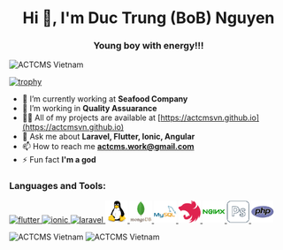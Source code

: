 <h1 align="center">Hi 👋, I'm Duc Trung (BoB) Nguyen</h1>
<h3 align="center">Young boy with energy!!!</h3>

<p align="left"><img src="https://komarev.com/ghpvc/?username=actcmsvn&label=Lượt%20truy%20cập%20trang&color=91C788&style=flat" alt="ACTCMS Vietnam" /> </p>

[![trophy](https://github-profile-trophy.vercel.app/?username=actcmsvn&theme=onedark)](https://github.com/ryo-ma/github-profile-trophy)

- 🔭 I’m currently working at **Seafood Company**
- 🤝 I’m working in **Quality Assuarance**
- 👨‍💻 All of my projects are available at [https://actcmsvn.github.io](https://actcmsvn.github.io)
- 💬 Ask me about **Laravel, Flutter, Ionic, Angular**
- 📫 How to reach me **actcms.work@gmail.com**
- ⚡ Fun fact **I'm a god**

<h3 align="left">Languages and Tools:</h3>
<p align="left"> <a href="https://flutter.dev" target="_blank" rel="noreferrer"> <img src="https://www.vectorlogo.zone/logos/flutterio/flutterio-icon.svg" alt="flutter" width="40" height="40"/> </a> <a href="https://ionicframework.com" target="_blank" rel="noreferrer"> <img src="https://upload.wikimedia.org/wikipedia/commons/d/d1/Ionic_Logo.svg" alt="ionic" width="40" height="40"/> </a> <a href="https://laravel.com/" target="_blank" rel="noreferrer"> <img src="[https://raw.githubusercontent.com/devicons/devicon/master/icons/laravel/laravel-plain-wordmark.svg](https://raw.githubusercontent.com/laravel/art/master/logo-lockup/5%20SVG/2%20CMYK/1%20Full%20Color/laravel-logolockup-cmyk-red.svg)" alt="laravel" width="40" height="40"/> </a> <a href="https://www.linux.org/" target="_blank" rel="noreferrer"> <img src="https://raw.githubusercontent.com/devicons/devicon/master/icons/linux/linux-original.svg" alt="linux" width="40" height="40"/> </a> <a href="https://www.mongodb.com/" target="_blank" rel="noreferrer"> <img src="https://raw.githubusercontent.com/devicons/devicon/master/icons/mongodb/mongodb-original-wordmark.svg" alt="mongodb" width="40" height="40"/> </a> <a href="https://www.mysql.com/" target="_blank" rel="noreferrer"> <img src="https://raw.githubusercontent.com/devicons/devicon/master/icons/mysql/mysql-original-wordmark.svg" alt="mysql" width="40" height="40"/> </a> <a href="https://nestjs.com/" target="_blank" rel="noreferrer"> <img src="https://raw.githubusercontent.com/devicons/devicon/master/icons/nestjs/nestjs-plain.svg" alt="nestjs" width="40" height="40"/> </a> <a href="https://www.nginx.com" target="_blank" rel="noreferrer"> <img src="https://raw.githubusercontent.com/devicons/devicon/master/icons/nginx/nginx-original.svg" alt="nginx" width="40" height="40"/> </a> <a href="https://www.photoshop.com/en" target="_blank" rel="noreferrer"> <img src="https://raw.githubusercontent.com/devicons/devicon/master/icons/photoshop/photoshop-line.svg" alt="photoshop" width="40" height="40"/> </a> <a href="https://www.php.net" target="_blank" rel="noreferrer"> <img src="https://raw.githubusercontent.com/devicons/devicon/master/icons/php/php-original.svg" alt="php" width="40" height="40"/> </a> </p>
    
<p>
    <img src="https://github-readme-stats.vercel.app/api/top-langs/?username=actcmsvn&layout=compact&show_icons=true&hide_border=true&theme=radical" alt="ACTCMS Vietnam" />
    <img src="https://github-readme-stats.vercel.app/api?username=actcmsvn&show_icons=true&theme=radical" alt="ACTCMS Vietnam" />
</p>
